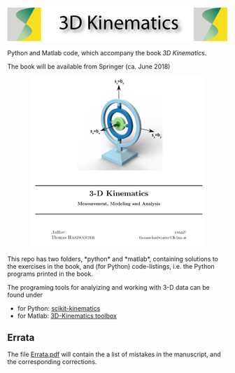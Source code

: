 <img src="images/title.png" alt="Title" width="600px"/>

Python and Matlab code, which accompany the book *3D Kinematics*.

The book will be available from Springer (ca. June 2018)

<p align="center">
<img src="images/cover.png" alt="Cover" width="400px"/>
</p>
This repo has two folders, *python* and *matlab*, containing solutions to
the exercises in the book, and (for Python) code-listings, i.e. the Python
programs printed in the book.

The programing tools for analyizing and working with 3-D data can be found under

* for Python: [scikit-kinematics](https://github.com/thomas-haslwanter/scikit-kinematics)
* for Matlab: [3D-Kinematics toolbox](https://github.com/thomas-haslwanter/kinematics_toolbox.git)


## Errata
The file [Errata.pdf](Errata.pdf) will contain the a list of mistakes in the manuscript, and
the corresponding corrections.
